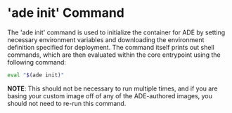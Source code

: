 # 'ade init' Command
The 'ade init' command is used to initialize the container for ADE by setting necessary environment variables and downloading the environment definition specified for deployment. The command itself prints out shell commands, which are then evaluated within the core entrypoint using the following command:

```bash
eval "$(ade init)"
```

**NOTE**: This should not be necessary to run multiple times, and if you are basing your custom image off of any of the ADE-authored images, you should not need to re-run this command. 